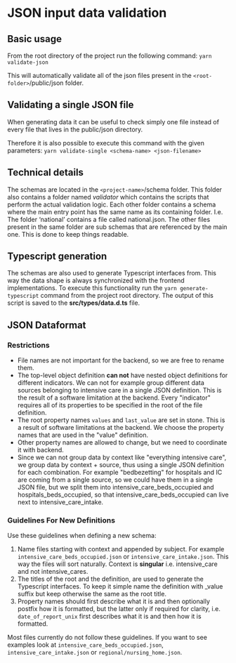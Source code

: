 # JSON input data validation

## Basic usage

From the root directory of the project run the following command: `yarn validate-json`

This will automatically validate all of the json files present in the
`<root-folder>`/public/json folder.

## Validating a single JSON file

When generating data it can be useful to check simply one file instead of every
file that lives in the public/json directory.

Therefore it is also possible to execute this command with the given parameters:
`yarn validate-single <schema-name> <json-filename>`

## Technical details

The schemas are located in the `<project-name>`/schema folder. This folder also
contains a folder named _validator_ which contains the scripts that perform the
actual validation logic. Each other folder contains a schema where the main
entry point has the same name as its containing folder. I.e. The folder
‘national’ contains a file called national.json. The other files present in the
same folder are sub schemas that are referenced by the main one. This is done to
keep things readable.

## Typescript generation

The schemas are also used to generate Typescript interfaces from. This way the
data shape is always synchronized with the frontend implementations. To execute
this functionality run the `yarn generate-typescript` command from the project
root directory. The output of this script is saved to the
**src/types/data.d.ts** file.

## JSON Dataformat

### Restrictions

- File names are not important for the backend, so we are free to rename them.
- The top-level object definition **can not** have nested object definitions for
  different indicators. We can not for example group different data sources
  belonging to intensive care in a single JSON definition. This is the result of
  a software limitation at the backend. Every "indicator" requires all of its
  properties to be specified in the root of the file definition.
- The root property names `values` and `last_value` are set in stone. This is a
  result of software limitations at the backend. We choose the property names
  that are used in the "value" definition.
- Other property names are allowed to change, but we need to coordinate it with
  backend.
- Since we can not group data by context like "everything intensive care", we
  group data by context + source, thus using a single JSON definition for each
  combination. For example "bedbezetting" for hospitals and IC are coming from a
  single source, so we could have them in a single JSON file, but we split them
  into intensive_care_beds_occupied and hospitals_beds_occupied, so that
  intensive_care_beds_occupied can live next to intensive_care_intake.

### Guidelines For New Definitions

Use these guidelines when defining a new schema:

1. Name files starting with context and appended by subject. For example
   `intensive_care_beds_occupied.json` or `intensive_care_intake.json`. This way
   the files will sort naturally. Context is **singular** i.e. intensive_care
   and not intensive_cares.
2. The titles of the root and the definition, are used to generate the
   Typescript interfaces. To keep it simple name the definition with \_value
   suffix but keep otherwise the same as the root title.
3. Property names should first describe what it is and then optionally postfix
   how it is formatted, but the latter only if required for clarity, i.e.
   `date_of_report_unix` first describes what it is and then how it is
   formatted.

Most files currently do not follow these guidelines. If you want to see examples
look at `intensive_care_beds_occupied.json`, `intensive_care_intake.json` or `regional/nursing_home.json`.
